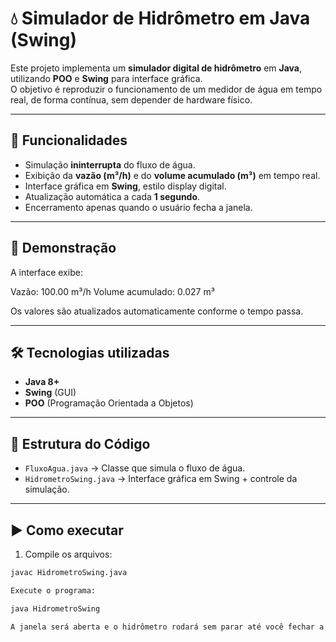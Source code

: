 # 💧 Simulador de Hidrômetro em Java (Swing)

Este projeto implementa um **simulador digital de hidrômetro** em **Java**, utilizando **POO** e **Swing** para interface gráfica.  
O objetivo é reproduzir o funcionamento de um medidor de água em tempo real, de forma contínua, sem depender de hardware físico.

---

## 🚀 Funcionalidades

- Simulação **ininterrupta** do fluxo de água.
- Exibição da **vazão (m³/h)** e do **volume acumulado (m³)** em tempo real.
- Interface gráfica em **Swing**, estilo display digital.
- Atualização automática a cada **1 segundo**.
- Encerramento apenas quando o usuário fecha a janela.

---

## 📸 Demonstração

A interface exibe:

Vazão: 100.00 m³/h
Volume acumulado: 0.027 m³


Os valores são atualizados automaticamente conforme o tempo passa.

---

## 🛠️ Tecnologias utilizadas

- **Java 8+**
- **Swing** (GUI)
- **POO** (Programação Orientada a Objetos)

---

## 📂 Estrutura do Código

- `FluxoAgua.java` → Classe que simula o fluxo de água.
- `HidrometroSwing.java` → Interface gráfica em Swing + controle da simulação.

---

## ▶️ Como executar

1. Compile os arquivos:

```bash
javac HidrometroSwing.java

Execute o programa:

java HidrometroSwing

A janela será aberta e o hidrômetro rodará sem parar até você fechar a aplicação.
